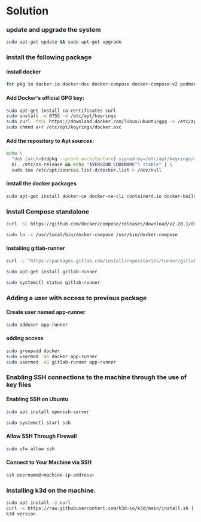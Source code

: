 # Solution

### update and upgrade the system 

```sh
sudo apt-get update && sudo apt-get upgrade
```

### install the following package 

#### install docker 
```sh
for pkg in docker.io docker-doc docker-compose docker-compose-v2 podman-docker containerd runc; do sudo apt-get remove $pkg; done
```

#### Add Docker's official GPG key:
```sh
sudo apt-get install ca-certificates curl
sudo install -m 0755 -d /etc/apt/keyrings
sudo curl -fsSL https://download.docker.com/linux/ubuntu/gpg -o /etc/apt/keyrings/docker.asc
sudo chmod a+r /etc/apt/keyrings/docker.asc
```

#### Add the repository to Apt sources:
```sh
echo \
  "deb [arch=$(dpkg --print-architecture) signed-by=/etc/apt/keyrings/docker.asc] https://download.docker.com/linux/ubuntu \
  $(. /etc/os-release && echo "$VERSION_CODENAME") stable" | \
  sudo tee /etc/apt/sources.list.d/docker.list > /dev/null
```
#### install the docker packages
```sh
sudo apt-get install docker-ce docker-ce-cli containerd.io docker-buildx-plugin docker-compose-plugin
```
### Install Compose standalone

```sh
curl -SL https://github.com/docker/compose/releases/download/v2.28.1/docker-compose-linux-x86_64 -o /usr/local/bin/docker-compose

sudo ln -s /usr/local/bin/docker-compose /usr/bin/docker-compose
```

#### Instaliing  gitlab-runner

```sh
curl -L "https://packages.gitlab.com/install/repositories/runner/gitlab-runner/script.deb.sh" | sudo bash

sudo apt-get install gitlab-runner

sudo systemctl status gitlab-runner
```

### Adding a user with access to previous package

#### Create user named app-runner
```sh
sudo adduser app-runner
```
#### adding access
```sh
sudo groupadd docker
sudo usermod -aG docker app-runner 
sudo usermod -aG gitlab-runner app-runner
```

### Enabling SSH connections to the machine through the use of key files

#### Enabling SSH on Ubuntu
```sh
sudo apt install openssh-server

sudo systemctl start ssh
```

#### Allow SSH Through Firewall
```sh
sudo ufw allow ssh
```

#### Connect to Your Machine via SSH
```sh
ssh username@<machine-ip-address>
```

### Installing k3d on the machine.
```sh
sudo apt install -y curl
curl -s https://raw.githubusercontent.com/k3d-io/k3d/main/install.sh | bash
k3d version
```